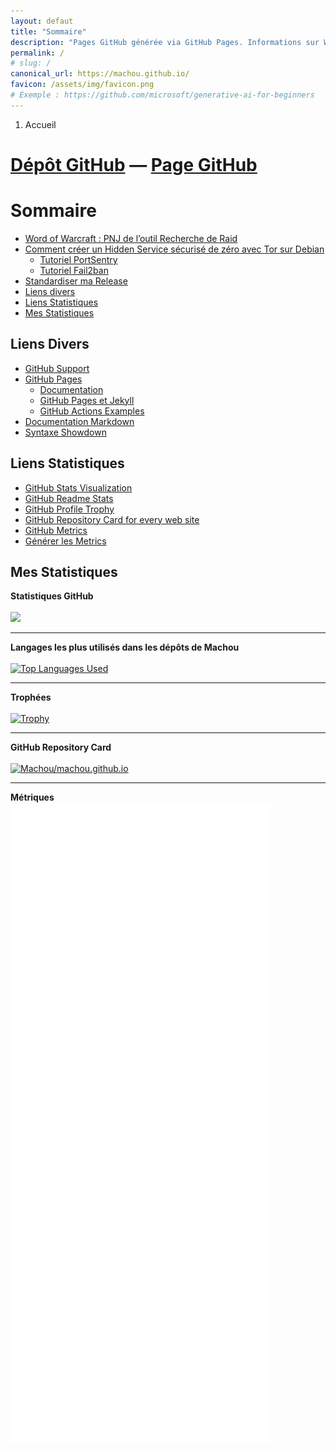 ```yaml
---
layout: defaut
title: "Sommaire"
description: "Pages GitHub générée via GitHub Pages. Informations sur World of Warcraft et tutoriel Tor."
permalink: /
# slug: /
canonical_url: https://machou.github.io/
favicon: /assets/img/favicon.png
# Exemple : https://github.com/microsoft/generative-ai-for-beginners
---
```


<nav aria-label="breadcrumb">
	<ol class="breadcrumb">
		<li class="breadcrumb-item active" aria-current="page">Accueil</li>
	</ol>
</nav>

# [<i class="fa-brands fa-github"></i> Dépôt GitHub](https://github.com/Machou/machou.github.io) — [Page GitHub](https://machou.github.io/)

# Sommaire

- [Word of Warcraft : PNJ de l’outil Recherche de Raid](/wow-pnj-lfr)
- [Comment créer un Hidden Service sécurisé de zéro avec Tor sur Debian](/comment-creer-hidden-service)
  - [Tutoriel PortSentry](/comment-utiliser-portsentry)
  - [Tutoriel Fail2ban](/comment-utiliser-fail2ban)
- [Standardiser ma Release](/release)
- [Liens divers](#liens-divers)
- [Liens Statistiques](#liens-statistiques)
- [Mes Statistiques](#mes-statistiques)

## Liens Divers

* [GitHub Support](https://support.github.com/)
* [GitHub Pages](https://pages.github.com/)
  * [Documentation](https://docs.github.com/fr/pages)
  * [GitHub Pages et Jekyll](https://docs.github.com/fr/pages/setting-up-a-github-pages-site-with-jekyll/about-github-pages-and-jekyll)
  * [GitHub Actions Examples](https://github.com/actions/cache/blob/master/examples.md)
* [Documentation Markdown](https://docs.github.com/fr/get-started/writing-on-github/getting-started-with-writing-and-formatting-on-github/basic-writing-and-formatting-syntax)
* [Syntaxe Showdown](https://github.com/showdownjs/showdown/wiki/Showdown's-Markdown-syntax)

## Liens Statistiques

* [GitHub Stats Visualization](https://github.com/jstrieb/github-stats)
* [GitHub Readme Stats](https://github.com/anuraghazra/github-readme-stats)
* [GitHub Profile Trophy](https://github.com/ryo-ma/github-profile-trophy)
* [GitHub Repository Card for every web site](https://gh-card.dev/)
* [GitHub Metrics](https://github.com/lowlighter/metrics)
* [Générer les Metrics](https://metrics.lecoq.io/Machou/machou.github.io?template=classic&achievements=1&languages=1&isocalendar=1&stars=1&activity=1&gists=1&starlists=1&steam=1&chess=1&poopmap=1&base=header%2C%20activity%2C%20community%2C%20repositories%2C%20metadata&base.indepth=false&base.hireable=false&base.skip=false&isocalendar=false&isocalendar.duration=full-year&languages=false&languages.limit=8&languages.threshold=0%25&languages.other=false&languages.colors=github&languages.sections=most-used&languages.indepth=false&languages.analysis.timeout=15&languages.analysis.timeout.repositories=7.5&languages.categories=markup%2C%20programming&languages.recent.categories=markup%2C%20programming&languages.recent.load=300&languages.recent.days=14&stars=false&stars.limit=4&starlists=false&starlists.limit=2&starlists.limit.repositories=2&starlists.languages=false&starlists.limit.languages=8&starlists.shuffle.repositories=true&achievements=false&achievements.threshold=C&achievements.secrets=true&achievements.display=compact&achievements.limit=5&activity=false&activity.limit=5&activity.load=300&activity.days=31&activity.visibility=all&activity.timestamps=false&activity.filter=all&gists=false&steam=false&steam.sections=player%2C%20most-played%2C%20recently-played&steam.user=76561198043649353&steam.games.limit=1&steam.recent.games.limit=1&steam.achievements.limit=2&steam.playtime.threshold=2&chess=false&chess.user=tulsow&chess.platform=lichess.org&chess.animation=%7B%0A%20%20%22size%22%3A%2040%2C%0A%20%20%22delay%22%3A%203%2C%0A%20%20%22duration%22%3A%200.6%0A%7D%0A&poopmap=false&poopmap.days=7&config.timezone=Europe%2FParis)

## Mes Statistiques

**Statistiques GitHub**<br><br>[![](https://github-readme-stats.vercel.app/api?username=Machou&locale=fr&show_icons=cobalt)](https://github.com/anuraghazra/github-readme-stats)

---

**Langages les plus utilisés dans les dépôts de Machou**<br><br>[![Top Languages Used](https://github-readme-stats.vercel.app/api/top-langs/?username=Machou&locale=fr&theme=dracula)](https://github.com/anuraghazra/github-readme-stats)

---

**Trophées**<br><br>[![Trophy](https://github-profile-trophy.vercel.app/?username=Machou&theme=matrix&row=3&column=3)](https://github.com/ryo-ma/github-profile-trophy)

---

**GitHub Repository Card**<br><br>[![Machou/machou.github.io](https://gh-card.dev/repos/Machou/machou.github.io.svg)](https://gh-card.dev/)

---

**Métriques**<br>[![](generated/github-metrics.svg)](https://github.com/lowlighter/metrics)